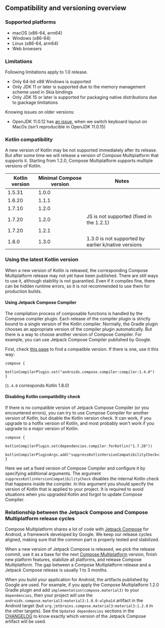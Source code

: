 ## Compatibility and versioning overview

### Supported platforms
   * macOS (x86-64, arm64)
   * Windows (x86-64)
   * Linux (x86-64, arm64)
   * Web browsers

### Limitations

Following limitations apply to 1.0 release.

  * Only 64-bit x86 Windows is supported
  * Only JDK 11 or later is supported due to the memory management scheme used in Skia bindings
  * Only JDK 15 or later is supported for packaging native distributions due to jpackage limitations

Knowing issues on older versions:
- OpenJDK 11.0.12 has [an issue](https://github.com/JetBrains/compose-jb/issues/940), when we switch keyboard layout on MacOs (isn't reproducible in OpenJDK 11.0.15)
  
[comment]: <> (__SUPPORTED_GRADLE_VERSIONS__)

### Kotlin compatibility

A new version of Kotlin may be not supported immediately after its release. But after some time we will release a version of Compose Multiplatform
that supports it.
Starting from 1.2.0, Compose Multiplatform supports multiple versions of Kotlin.

Kotlin version | Minimal Compose version | Notes
--- | --- | ---
1.5.31 | 1.0.0
1.6.20 | 1.1.1
1.7.10 | 1.2.0
1.7.20 | 1.2.0 | JS is not supported (fixed in the 1.2.1)
1.7.20 | 1.2.1
1.8.0  | 1.3.0 | 1.3.0 is not supported by earlier k/native versions

### Using the latest Kotlin version 

When a new version of Kotlin is released, the corresponding Compose Multiplatform release may not yet have been published. There are still ways to use it, although stability is not guarantied. Even if it compiles fine, there can be hidden runtime errors, so it is not recommended to use them for production builds.

#### Using Jetpack Compose Compiler

The compilation process of composable functions is handled by the Compose compiler plugin. Each release of the compiler plugin is strictly bound to a single version of the Kotlin compiler. Normally, the Gradle plugin chooses an appropriate version of the compiler plugin automatically. But there is a way to choose another version of Compose Compiler. For example, you can use Jetpack Compose Compiler published by Google.

First, check [this page](https://developer.android.com/jetpack/androidx/releases/compose-kotlin#pre-release_kotlin_compatibility) to find a compatible version. If there is one, use it this way:
```
compose {
    kotlinCompilerPlugin.set("androidx.compose.compiler:compiler:1.4.0")
}
```
(`1.4.0` corresponds Kotlin 1.8.0)

#### Disabling Kotlin compatibility check

If there is no compatible version of Jetpack Compose Compiler (or you encountered errors), you can try to use Compose Compiler for another version of Kotlin, but disable the Kotlin version check. It can work, if you upgrade to a hotfix version of Kotlin, and most probably won't work if you upgrade to a major version of Kotlin.

```
compose {
    kotlinCompilerPlugin.set(dependencies.compiler.forKotlin("1.7.20"))
    kotlinCompilerPluginArgs.add("suppressKotlinVersionCompatibilityCheck=1.7.21")
}
```

Here we set a fixed version of Compose Compiler and configure it by specifying additional arguments. The argument `suppressKotlinVersionCompatibilityCheck` disables the internal Kotlin check that happens inside the compiler. In this argument you should specify the version of Kotlin that is applied to your project. It is required to avoid situations when you upgraded Kotlin and forgot to update Compose Compiler.

### Relationship between the Jetpack Compose and Compose Multiplatform release cycles

Compose Multiplatform shares a lot of code with [Jetpack Compose](https://developer.android.com/jetpack/compose) for Android, a framework developed by Google.
We keep our release cycles aligned, making sure that the common part is properly tested and stabilized.

When a new version of Jetpack Compose is released, we pick the release commit, use it as a base for the next [Compose Multiplatform](https://github.com/JetBrains/androidx) version, finish new platform features, stabilize all platforms, and release Compose Multiplatform.
The gap between a Compose Multiplatform release and a Jetpack Compose release is usually 1 to 3 months.

When you build your application for Android, the artifacts published by Google are used. For example, if you apply the Compose Multiplatform 1.2.0 Gradle plugin and add `implementation(compose.material3)` to your `dependencies`, then your project will use the `androidx.compose.material3:material3:1.0.0-alpha14` artifact in the Android target (but `org.jetbrains.compose.material3:material3:1.2.0` in the other targets). See the `Updated dependencies` sections in the [CHANGELOG](https://github.com/JetBrains/compose-jb/blob/master/CHANGELOG.md) to know exactly which version of the Jetpack Compose artifact will be used.
